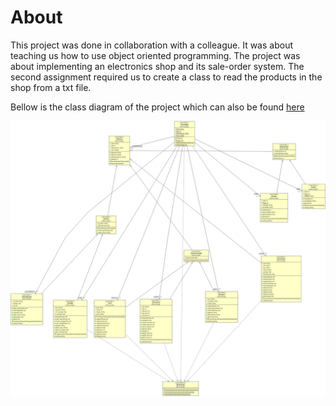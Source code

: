 # About
This project was done in collaboration with a colleague. It was about teaching us how to use object oriented programming. The project was about implementing an electronics shop and its sale-order system. The second assignment required us to create a class to read the products in the shop from a txt file. 


Bellow is the class diagram of the project which can also be found [here](https://github.com/abki12c/AUEB-projects/blob/main/2nd%20semester/Java%20Programming/MY_CLASS_DIAGRAM.jpg)

<img src="https://github.com/abki12c/AUEB-projects/blob/main/2nd%20semester/Java%20Programming/MY_CLASS_DIAGRAM.jpg"/>
